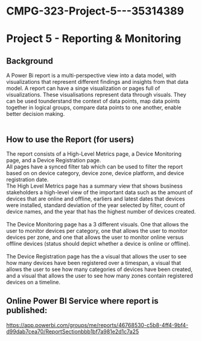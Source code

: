 # CMPG-323-Project-5---35314389
# Project 5 - Reporting & Monitoring <br />

## Background <br />
A Power Bi report is a multi-perspective view into a data model, with visualizations that represent different findings and insights from that data model. A report can have a singe visualization or pages full of visualizations. These visualisations represent data through visuals. They can be used tounderstand the context of data points, map data points together in logical groups, compare data points to one another, enable better decision making. <br /><br />

## How to use the Report (for users)
The report consists of a High-Level Metrics page, a Device Monitoring page, and a Device Registration page. <br />
All pages have a synced filter tab which can be used to filter the report based on on device category, device zone, device platform, and device registration date.<br />
The High Level Metrics page has a summary view that shows business stakeholders a high-level view of the important data such as the amount of devices that are online and offline, earliers and latest dates that devices were installed, standard deviation of the year selected by filter, count of device names, and the year that has the highest number of devices created. <br /> <br />
The Device Monitoring page has a 3 different visuals. One that allows the user to monitor devices per category, one that allows the user to monitor devices per zone, and one that allows the user to monitor online versus offline devices (status should depict whether a device is online or offline). <br /> <br />
The Device Registration page has the a visual that allows the user to see how many devices have been registered over a timespan, a visual that allows the user 
to see how many categories of devices have been created, and a visual that allows the user to see how many zones contain registered devices on a timeline.<br />


## Online Power BI Service where report is published: <br />
https://app.powerbi.com/groups/me/reports/46768530-c5b8-4ff4-9bf4-d99dab7cea70/ReportSectionbbb1bf7a981e2d1c7a25
